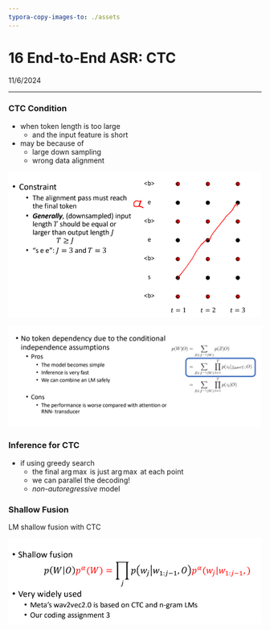 ```yaml
---
typora-copy-images-to: ./assets
---
```


# 16 End-to-End ASR: CTC

11/6/2024

___

### CTC Condition

- when token length is too large
  - and the input feature is short
- may be because of
  - large down sampling
  - wrong data alignment

![image-20241106161652399](./assets/image-20241106161652399.png)

![image-20241106161932492](./assets/image-20241106161932492.png)





### Inference for CTC

- if using greedy search
  - the final $\arg\max$ is just $\arg\max$ at each point
  - we can parallel the decoding!
  - *non-autoregressive* model









### Shallow Fusion

LM shallow fusion with CTC

![image-20241106162427199](./assets/image-20241106162427199.png)









